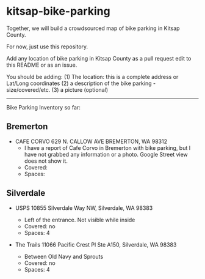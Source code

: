 # kitsap-bike-parking

Together, we will build a crowdsourced map of bike parking in Kitsap County.

For now, just use this repository. 

Add any location of bike parking in Kitsap County as a pull request edit to this README or as an issue. 

You should be adding:
(1) The location: this is a complete address or Lat/Long coordinates
(2) a description of the bike parking - size/covered/etc.
(3) a picture (optional)


------------

Bike Parking Inventory so far:

## Bremerton


* CAFE CORVO  629 N. CALLOW AVE BREMERTON, WA 98312
   - I have a report of Cafe Corvo in Bremerton with bike parking, but I have not grabbed any information or a photo. Google Street view does not show it.
    - Covered: 
    - Spaces: 

## Silverdale

* USPS 10855 Silverdale Way NW, Silverdale, WA 98383  
    - Left of the entrance. Not visible while inside
    - Covered: no
    - Spaces: 4

* The Trails 11066 Pacific Crest Pl Ste A150, Silverdale, WA 98383
    - Between Old Navy and Sprouts 
    - Covered: no
    - Spaces: 4


